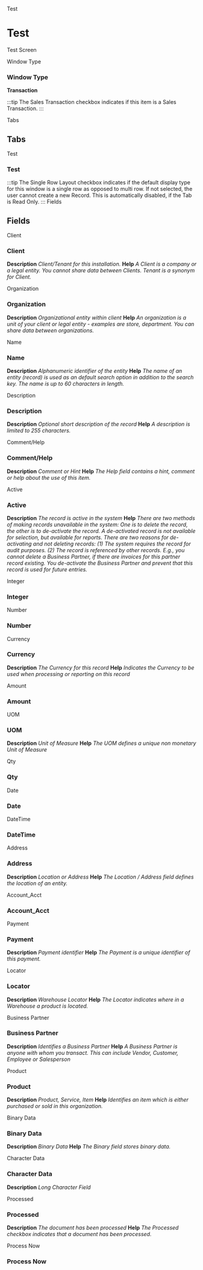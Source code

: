 
Test
# Test


Test Screen

Window Type
### Window Type

**Transaction**

:::tip
The Sales Transaction checkbox indicates if this item is a Sales Transaction.
:::

Tabs
## Tabs


Test
### Test


:::tip
The Single Row Layout checkbox indicates if the default display type for this window is a single row as opposed to multi row.
If not selected, the user cannot create a new Record.  This is automatically disabled, if the Tab is Read Only.
:::
Fields
## Fields


Client
### Client

**Description**
 *Client/Tenant for this installation.*
**Help**
 *A Client is a company or a legal entity. You cannot share data between Clients. Tenant is a synonym for Client.*

Organization
### Organization

**Description**
 *Organizational entity within client*
**Help**
 *An organization is a unit of your client or legal entity - examples are store, department. You can share data between organizations.*

Name
### Name

**Description**
 *Alphanumeric identifier of the entity*
**Help**
 *The name of an entity (record) is used as an default search option in addition to the search key. The name is up to 60 characters in length.*

Description
### Description

**Description**
 *Optional short description of the record*
**Help**
 *A description is limited to 255 characters.*

Comment/Help
### Comment/Help

**Description**
 *Comment or Hint*
**Help**
 *The Help field contains a hint, comment or help about the use of this item.*

Active
### Active

**Description**
 *The record is active in the system*
**Help**
 *There are two methods of making records unavailable in the system: One is to delete the record, the other is to de-activate the record. A de-activated record is not available for selection, but available for reports.
There are two reasons for de-activating and not deleting records:
(1) The system requires the record for audit purposes.
(2) The record is referenced by other records. E.g., you cannot delete a Business Partner, if there are invoices for this partner record existing. You de-activate the Business Partner and prevent that this record is used for future entries.*

Integer
### Integer


Number
### Number


Currency
### Currency

**Description**
 *The Currency for this record*
**Help**
 *Indicates the Currency to be used when processing or reporting on this record*

Amount
### Amount


UOM
### UOM

**Description**
 *Unit of Measure*
**Help**
 *The UOM defines a unique non monetary Unit of Measure*

Qty
### Qty


Date
### Date


DateTime
### DateTime


Address
### Address

**Description**
 *Location or Address*
**Help**
 *The Location / Address field defines the location of an entity.*

Account_Acct
### Account_Acct


Payment
### Payment

**Description**
 *Payment identifier*
**Help**
 *The Payment is a unique identifier of this payment.*

Locator
### Locator

**Description**
 *Warehouse Locator*
**Help**
 *The Locator indicates where in a Warehouse a product is located.*

Business Partner
### Business Partner

**Description**
 *Identifies a Business Partner*
**Help**
 *A Business Partner is anyone with whom you transact.  This can include Vendor, Customer, Employee or Salesperson*

Product
### Product

**Description**
 *Product, Service, Item*
**Help**
 *Identifies an item which is either purchased or sold in this organization.*

Binary Data
### Binary Data

**Description**
 *Binary Data*
**Help**
 *The Binary field stores binary data.*

Character Data
### Character Data

**Description**
 *Long Character Field*

Processed
### Processed

**Description**
 *The document has been processed*
**Help**
 *The Processed checkbox indicates that a document has been processed.*

Process Now
### Process Now

